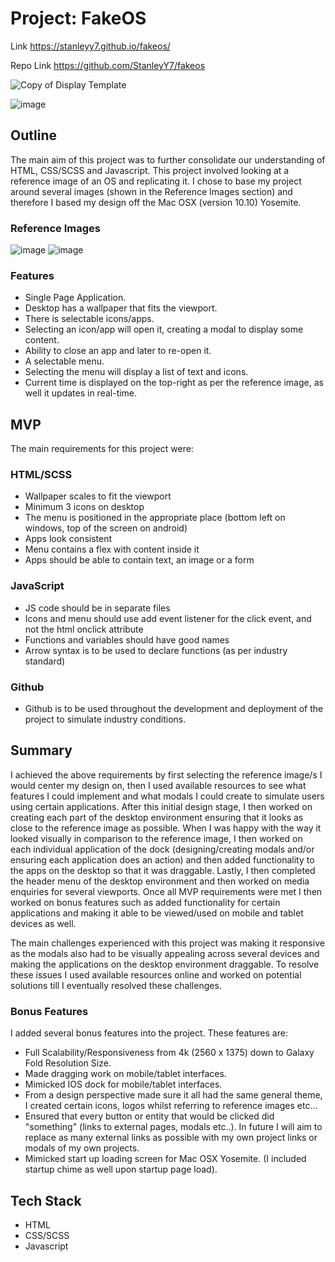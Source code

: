 # Project: FakeOS

Link https://stanleyy7.github.io/fakeos/

Repo Link https://github.com/StanleyY7/fakeos

![Copy of Display Template](https://user-images.githubusercontent.com/119549394/212576106-db9f0547-36de-400d-92d2-0b5d238eb3e1.png)

![image](https://user-images.githubusercontent.com/119549394/210021374-98510733-7967-422d-a443-562cac48ed22.png)

## Outline

The main aim of this project was to further consolidate our understanding of HTML, CSS/SCSS and Javascript. This project involved looking at a reference image of an OS and replicating it. I chose to base my project around several images (shown in the Reference Images section) and therefore I based my design off the Mac OSX (version 10.10) Yosemite.

### Reference Images

![image](https://user-images.githubusercontent.com/119549394/208292679-d47792d7-f9d4-4527-88f7-d4ebd0c09e03.png)
![image](https://user-images.githubusercontent.com/119549394/208294238-2bf08c84-432c-4038-98af-977629c521f4.png)

### Features

- Single Page Application.
- Desktop has a wallpaper that fits the viewport.
- There is selectable icons/apps.
- Selecting an icon/app will open it, creating a modal to display some content.
- Ability to close an app and later to re-open it.
- A selectable menu.
- Selecting the menu will display a list of text and icons.
- Current time is displayed on the top-right as per the reference image, as well it updates in real-time.

## MVP

The main requirements for this project were:

### HTML/SCSS

- Wallpaper scales to fit the viewport
- Minimum 3 icons on desktop
- The menu is positioned in the appropriate place (bottom left on windows, top of the screen on android)
- Apps look consistent
- Menu contains a flex with content inside it
- Apps should be able to contain text, an image or a form

### JavaScript

- JS code should be in separate files
- Icons and menu should use add event listener for the click event, and not the html onclick attribute
- Functions and variables should have good names
- Arrow syntax is to be used to declare functions (as per industry standard)

### Github

- Github is to be used throughout the development and deployment of the project to simulate industry conditions.

## Summary

I achieved the above requirements by first selecting the reference image/s I would center my design on, then I used available resources to see what features I could implement and what modals I could create to simulate users using certain applications. After this initial design stage, I then worked on creating each part of the desktop environment ensuring that it looks as close to the reference image as possible. When I was happy with the way it looked visually in comparison to the reference image, I then worked on each individual application of the dock (designing/creating modals and/or ensuring each application does an action) and then added functionality to the apps on the desktop so that it was draggable. Lastly, I then completed the header menu of the desktop environment and then worked on media enquiries for several viewports. Once all MVP requirements were met I then worked on bonus features such as added functionality for certain applications and making it able to be viewed/used on mobile and tablet devices as well.

The main challenges experienced with this project was making it responsive as the modals also had to be visually appealing across several devices and making the applications on the desktop environment draggable. To resolve these issues I used available resources online and worked on potential solutions till I eventually resolved these challenges.

### Bonus Features

I added several bonus features into the project. These features are:

- Full Scalability/Responsiveness from 4k (2560 x 1375) down to Galaxy Fold Resolution Size.
- Made dragging work on mobile/tablet interfaces.
- Mimicked IOS dock for mobile/tablet interfaces.
- From a design perspective made sure it all had the same general theme, I created certain icons, logos whilst referring to reference images etc...
- Ensured that every button or entity that would be clicked did "something" (links to external pages, modals etc..). In future I will aim to replace as many external links as possible with my own project links or modals of my own projects.
- Mimicked start up loading screen for Mac OSX Yosemite. (I included startup chime as well upon startup page load).

## Tech Stack

- HTML
- CSS/SCSS
- Javascript

